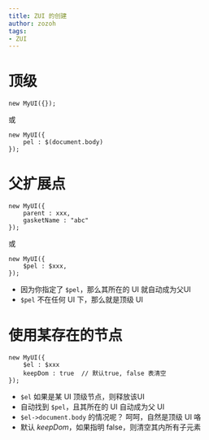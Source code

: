 ```yaml
---
title: ZUI 的创建
author: zozoh
tags:
- ZUI
---
```


# 顶级

```
new MyUI({});
```
或
```
new MyUI({
    pel : $(document.body)
});
```

# 父扩展点

```
new MyUI({
    parent : xxx,
    gasketName : "abc"
});
```
或
```
new MyUI({
    $pel : $xxx,
});
```
* 因为你指定了 `$pel`，那么其所在的 UI 就自动成为父UI
* `$pel` 不在任何 UI 下，那么就是顶级 UI

# 使用某存在的节点

```
new MyUI({
    $el : $xxx
    keepDom : true  // 默认true, false 表清空
});
```
* `$el` 如果是某 UI 顶级节点，则释放该UI
* 自动找到 `$pel`，且其所在的 UI 自动成为父 UI
* `$el->document.body` 的情况呢？ 呵呵，自然是顶级 UI 咯
* 默认 *keepDom*，如果指明 false，则清空其内所有子元素


